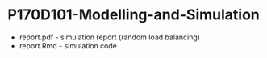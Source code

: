 # P170D101-Modelling-and-Simulation

* report.pdf - simulation report (random load balancing)
* report.Rmd - simulation code
